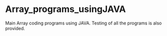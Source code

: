# Array_programs_usingJAVA
Main Array coding programs using JAVA. Testing of all the programs is also provided.
